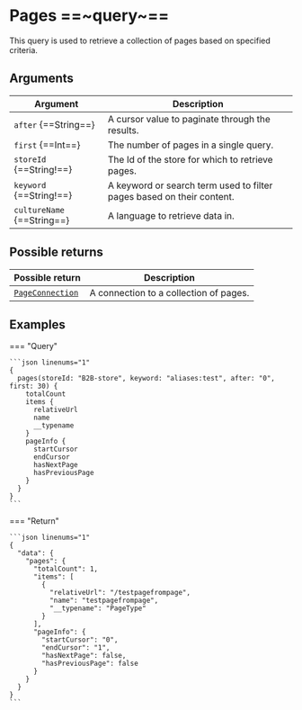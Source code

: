 # Pages ==~query~==

This query is used to retrieve a collection of pages based on specified criteria. 

## Arguments

| Argument                  | Description                                                           |
|---------------------------|-----------------------------------------------------------------------|
| `after` {==String==}      | A cursor value to paginate through the results.                       |
| `first` {==Int==}         | The number of pages in a single query.                                |
| `storeId` {==String!==}   | The Id of the store for which to retrieve pages.                      |
| `keyword` {==String!==}   | A keyword or search term used to filter pages based on their content. |
| `cultureName` {==String==}| A language to retrieve data in.                                       |


## Possible returns

| Possible return                                          	| Description                             	|
|---------------------------------------------------------	|------------------------------------------	|
| [`PageConnection`](../Objects/PageConnection.md)        	|  A connection to a collection of pages.  	|


## Examples


=== "Query"

    ```json linenums="1"
    {
      pages(storeId: "B2B-store", keyword: "aliases:test", after: "0", first: 30) {
        totalCount
        items {
          relativeUrl
          name
          __typename
        }
        pageInfo {
          startCursor
          endCursor
          hasNextPage
          hasPreviousPage
        }
      }
    }
    ```

=== "Return"

    ```json linenums="1"
    {
      "data": {
        "pages": {
          "totalCount": 1,
          "items": [
            {
              "relativeUrl": "/testpagefrompage",
              "name": "testpagefrompage",
              "__typename": "PageType"
            }
          ],
          "pageInfo": {
            "startCursor": "0",
            "endCursor": "1",
            "hasNextPage": false,
            "hasPreviousPage": false
          }
        }
      }
    }
    ```